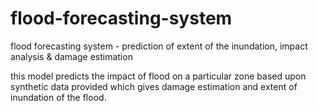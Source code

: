 # flood-forecasting-system
flood forecasting system - prediction of extent of the inundation, impact analysis &amp; damage estimation

this model predicts the impact of flood on a particular zone based upon synthetic data provided which gives damage estimation and extent of inundation of the flood.
